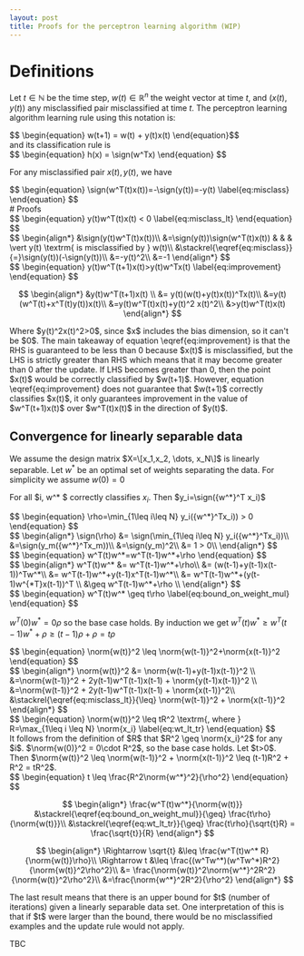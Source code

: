 ```yaml
---
layout: post
title: Proofs for the perceptron learning algorithm (WIP)
---
```


$$\newcommand{\sign}{\textrm{sign}}
\newcommand{\norm}[1]{\|#1\|}
$$

# Definitions
Let $t\in\mathbb{N}$ be the time step, $w(t)\in\mathbb{R}^n$ the weight vector at time $t$, and $(x(t), y(t))$ any misclassified pair misclassified at time $t$.
The perceptron learning algorithm learning rule using this notation is:

<div class="result">
$$ \begin{equation}
w(t+1) = w(t) + y(t)x(t)
\end{equation}$$
</div>
and its classification rule is

<div class="result">
$$
\begin{equation}
h(x) = \sign(w^Tx)
\end{equation}
$$
</div>

For any misclassified pair $x(t), y(t)$, we have 

<div class="result">
$$
\begin{equation}
\sign(w^T(t)x(t))=-\sign(y(t))=-y(t)
\label{eq:misclass} 
\end{equation}
$$
</div>
# Proofs
<div class="result">
$$
\begin{equation}
y(t)w^T(t)x(t) < 0
\label{eq:misclass_lt}
\end{equation}
$$
</div>

<div class="proof">
$$
\begin{align*}
&\sign(y(t)w^T(t)x(t))\\
&=\sign(y(t))\sign(w^T(t)x(t)) & & & \vert y(t) \textrm{ is misclassified by } w(t)\\
&\stackrel{\eqref{eq:misclass}}{=}\sign(y(t))(-\sign(y(t))\\
&=-y(t)^2\\
&=-1
\end{align*}
$$
</div>
<div class="result">
$$
\begin{equation}
y(t)w^T(t+1)x(t)>y(t)w^Tx(t)
\label{eq:improvement}
\end{equation}
$$
</div>
<div class="proof">

$$ 
\begin{align*}
&y(t)w^T(t+1)x(t) \\
&= y(t)(w(t)+y(t)x(t))^Tx(t)\\
&=y(t)(w^T(t)+x^T(t)y(t))x(t)\\
&=y(t)w^T(t)x(t)+y(t)^2 x(t)^2\\
&>y(t)w^T(t)x(t)
\end{align*}
$$
</div>
Where $y(t)^2x(t)^2>0$, since $x$ includes the bias dimension, so it can't be $0$. The main takeaway of equation \eqref{eq:improvement} is that the RHS is guaranteed to be less than 0 because $x(t)$ is misclassified, but the LHS is strictly greater than RHS which means that it may become greater than 0 after the update. If LHS becomes greater than 0, then the point $x(t)$ would be correctly classified by $w(t+1)$. However, equation \eqref{eq:improvement} does not guarantee that $w(t+1)$ correctly classifies $x(t)$, it only guarantees improvement in the value of $w^T(t+1)x(t)$ over $w^T(t)x(t)$ in the direction of $y(t)$.

## Convergence for linearly separable data
We assume the design matrix $X=\[x_1,x_2, \dots, x_N\]$ is linearly separable. Let $w^*$ be an optimal set of weights separating the data. For simplicity we assume $w(0)=0$

For all $i, w^* $ 
correctly classifies $x_i$. Then $y_i=\sign({w^*}^T x_i)$ 
<div class="result">
$$
\begin{equation}
\rho=\min_{1\leq i\leq N} y_i({w^*}^Tx_i)) > 0
\end{equation}
$$
</div>
<div class="proof">
$$
\begin{align*}
\sign(\rho) &= \sign(\min_{1\leq i\leq N} y_i({w^*}^Tx_i))\\
&=\sign(y_m({w^*}^Tx_m))\\
&=\sign(y_m)^2\\
&= 1 > 0\\
\end{align*}
$$
</div>
<div class="result">
$$
\begin{equation}
w^T(t)w^*=w^T(t-1)w^*+\rho
\end{equation}
$$
</div>
<div class="proof">
$$
\begin{align*}
w^T(t)w^* &= w^T(t-1)w^*+\rho\\
&= (w(t-1)+y(t-1)x(t-1))^Tw^*\\
&= w^T(t-1)w^*+y(t-1)x^T(t-1)w^*\\
&= w^T(t-1)w^*+(y(t-1)w^{*T}x(t-1))^T \\
&\geq w^T(t-1)w^*+\rho \\
\end{align*}
$$
</div>
<div class="result">
$$
\begin{equation} w^T(t)w^* \geq t\rho
\label{eq:bound_on_weight_mul}
\end{equation}
$$
</div>
<div class="proof">

$w^T(0)w^* =0\rho$ so the base case holds. By induction we get $w^T(t)w^* \geq w^T(t-1)w^*+\rho \geq (t-1)\rho + \rho = t\rho$
</div>

<div class="result">
$$
\begin{equation}
\norm{w(t)}^2 \leq \norm{w(t-1)}^2+\norm{x(t-1)}^2
\end{equation}
$$
</div>
<div class="proof">
$$
\begin{align*}
\norm{w(t)}^2 &= \norm{w(t-1)+y(t-1)x(t-1)}^2 \\
&=\norm{w(t-1)}^2 + 2y(t-1)w^T(t-1)x(t-1) + \norm{y(t-1)x(t-1)}^2 \\
&=\norm{w(t-1)}^2 + 2y(t-1)w^T(t-1)x(t-1) + \norm{x(t-1)}^2\\
&\stackrel{\eqref{eq:misclass_lt}}{\leq} \norm{w(t-1)}^2 + \norm{x(t-1)}^2 
\end{align*}
$$
</div>
<div class="result">
$$
\begin{equation}
\norm{w(t)}^2 \leq tR^2 \textrm{, where } R=\max_{1\leq i \leq N} \norm{x_i}
\label{eq:wt_lt_tr}
\end{equation}
$$
</div>

<div class="proof">
It follows from the definition of $R$ that $R^2 \geq \norm{x_i}^2$ for any $i$. $\norm{w(0)}^2 = 0\cdot R^2$, so the base case holds. Let $t>0$. Then $\norm{w(t)}^2 \leq \norm{w(t-1)}^2 + \norm{x(t-1)}^2 \leq (t-1)R^2 + R^2 = tR^2$.
</div>

<div class="result">
$$
\begin{equation}
t \leq \frac{R^2\norm{w^*}^2}{\rho^2}
\end{equation}
$$

</div>
<div class="proof">

$$
\begin{align*}
\frac{w^T(t)w^*}{\norm{w(t)}} &\stackrel{\eqref{eq:bound_on_weight_mul}}{\geq}
\frac{t\rho}{\norm{w(t)}}\\
&\stackrel{\eqref{eq:wt_lt_tr}}{\geq}
\frac{t\rho}{\sqrt{t}R} = \frac{\sqrt{t}}{R}
\end{align*}
$$

$$
\begin{align*}
\Rightarrow \sqrt{t} &\leq \frac{w^T(t)w^* R}{\norm{w(t)}\rho}\\
\Rightarrow t &\leq \frac{(w^Tw^*)(w^Tw^*)R^2}{\norm{w(t)}^2\rho^2}\\
&= \frac{\norm{w(t)}^2\norm{w^*}^2R^2}{\norm{w(t)}^2\rho^2}\\
&=\frac{\norm{w^*}^2R^2}{\rho^2}
\end{align*}
$$
</div>
The last result means that there is an upper bound for $t$ (number of iterations) given a linearly separable data set. One interpretation of this is that if $t$ were larger than the bound, there would be no misclassified examples and the update rule would not apply.

TBC
<!-- Try these? http://drz.ac/2013/01/17/latex-theorem-like-environments-for-the-web/ -->